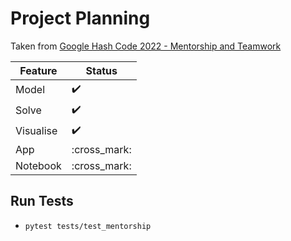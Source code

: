 # Project Planning

Taken from [Google Hash Code 2022 - Mentorship and Teamwork](
https://codingcompetitions.withgoogle.com/hashcode/round/00000000008caae7)


| Feature | Status |
| ------- | ------ |
| Model   | :heavy_check_mark: |
| Solve   | :heavy_check_mark: |
| Visualise | :heavy_check_mark: |
| App | :cross_mark: |
| Notebook | :cross_mark: |


## Run Tests
- `pytest tests/test_mentorship`
